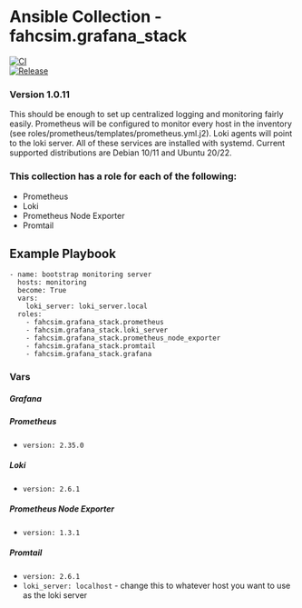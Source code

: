 # Ansible Collection - fahcsim.grafana_stack
[![CI](https://github.com/fahcsim/grafana_stack_collection/actions/workflows/prometheus.yml/badge.svg)](https://github.com/fahcsim/grafana_stack_collection/actions/workflows/prometheus.yml)  
[![Release](https://github.com/fahcsim/grafana_stack_collection/actions/workflows/release.yml/badge.svg)](https://github.com/fahcsim/grafana_stack_collection/actions/workflows/release.yml)
### Version 1.0.11
This should be enough to set up centralized logging and monitoring fairly easily. Prometheus will be configured to monitor every host in the inventory (see roles/prometheus/templates/prometheus.yml.j2). Loki agents will point to the loki server. All of these services are installed with systemd.
Current supported distributions are Debian 10/11 and Ubuntu 20/22.

### This collection has a role for each of the following:
- Prometheus
- Loki
- Prometheus Node Exporter
- Promtail

## Example Playbook
```
- name: bootstrap monitoring server
  hosts: monitoring
  become: True
  vars:
    loki_server: loki_server.local
  roles:
    - fahcsim.grafana_stack.prometheus
    - fahcsim.grafana_stack.loki_server
    - fahcsim.grafana_stack.prometheus_node_exporter
    - fahcsim.grafana_stack.promtail
    - fahcsim.grafana_stack.grafana
```

### Vars
##### Grafana

##### Prometheus
- `version: 2.35.0`
##### Loki
- `version: 2.6.1`
##### Prometheus Node Exporter
- `version: 1.3.1`
##### Promtail
- `version: 2.6.1`
- `loki_server: localhost` - change this to whatever host you want to use as the loki server

